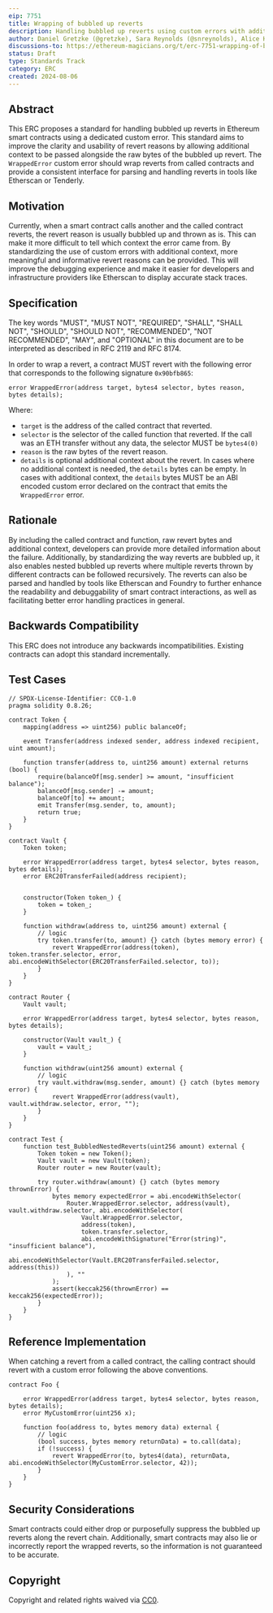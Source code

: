 ```yaml
---
eip: 7751
title: Wrapping of bubbled up reverts
description: Handling bubbled up reverts using custom errors with additional context
author: Daniel Gretzke (@gretzke), Sara Reynolds (@snreynolds), Alice Henshaw (@hensha256), Marko Veniger <marko.veniger@tenderly.co>, Hadrien Croubois (@Amxx)
discussions-to: https://ethereum-magicians.org/t/erc-7751-wrapping-of-bubbled-up-reverts/20740
status: Draft
type: Standards Track
category: ERC
created: 2024-08-06
---
```


## Abstract

This ERC proposes a standard for handling bubbled up reverts in Ethereum smart contracts using a dedicated custom error. This standard aims to improve the clarity and usability of revert reasons by allowing additional context to be passed alongside the raw bytes of the bubbled up revert. The `WrappedError` custom error should wrap reverts from called contracts and provide a consistent interface for parsing and handling reverts in tools like Etherscan or Tenderly.

## Motivation

Currently, when a smart contract calls another and the called contract reverts, the revert reason is usually bubbled up and thrown as is. This can make it more difficult to tell which context the error came from. By standardizing the use of custom errors with additional context, more meaningful and informative revert reasons can be provided. This will improve the debugging experience and make it easier for developers and infrastructure providers like Etherscan to display accurate stack traces.

## Specification

The key words "MUST", "MUST NOT", "REQUIRED", "SHALL", "SHALL NOT", "SHOULD", "SHOULD NOT", "RECOMMENDED", "NOT RECOMMENDED", "MAY", and "OPTIONAL" in this document are to be interpreted as described in RFC 2119 and RFC 8174.

In order to wrap a revert, a contract MUST revert with the following error that corresponds to the following signature `0x90bfb865`:

```solidity
error WrappedError(address target, bytes4 selector, bytes reason, bytes details);
```

Where:

- `target` is the address of the called contract that reverted.
- `selector` is the selector of the called function that reverted. If the call was an ETH transfer without any data, the selector MUST be `bytes4(0)`
- `reason` is the raw bytes of the revert reason.
- `details` is optional additional context about the revert. In cases where no additional context is needed, the `details` bytes can be empty. In cases with additional context, the `details` bytes MUST be an ABI encoded custom error declared on the contract that emits the `WrappedError` error.

## Rationale

By including the called contract and function, raw revert bytes and additional context, developers can provide more detailed information about the failure. Additionally, by standardizing the way reverts are bubbled up, it also enables nested bubbled up reverts where multiple reverts thrown by different contracts can be followed recursively. The reverts can also be parsed and handled by tools like Etherscan and Foundry to further enhance the readability and debuggability of smart contract interactions, as well as facilitating better error handling practices in general.

## Backwards Compatibility

This ERC does not introduce any backwards incompatibilities. Existing contracts can adopt this standard incrementally.

## Test Cases

```solidity
// SPDX-License-Identifier: CC0-1.0
pragma solidity 0.8.26;

contract Token {
    mapping(address => uint256) public balanceOf;

    event Transfer(address indexed sender, address indexed recipient, uint amount);

    function transfer(address to, uint256 amount) external returns (bool) {
        require(balanceOf[msg.sender] >= amount, "insufficient balance");
        balanceOf[msg.sender] -= amount;
        balanceOf[to] += amount;
        emit Transfer(msg.sender, to, amount);
        return true;
    }
}

contract Vault {
    Token token;

    error WrappedError(address target, bytes4 selector, bytes reason, bytes details);
    error ERC20TransferFailed(address recipient);


    constructor(Token token_) {
        token = token_;
    }

    function withdraw(address to, uint256 amount) external {
        // logic
        try token.transfer(to, amount) {} catch (bytes memory error) {
            revert WrappedError(address(token), token.transfer.selector, error, abi.encodeWithSelector(ERC20TransferFailed.selector, to));
        }
    }
}

contract Router {
    Vault vault;

    error WrappedError(address target, bytes4 selector, bytes reason, bytes details);

    constructor(Vault vault_) {
        vault = vault_;
    }

    function withdraw(uint256 amount) external {
        // logic
        try vault.withdraw(msg.sender, amount) {} catch (bytes memory error) {
            revert WrappedError(address(vault), vault.withdraw.selector, error, "");
        }
    }
}

contract Test {
    function test_BubbledNestedReverts(uint256 amount) external {
        Token token = new Token();
        Vault vault = new Vault(token);
        Router router = new Router(vault);

        try router.withdraw(amount) {} catch (bytes memory thrownError) {
            bytes memory expectedError = abi.encodeWithSelector(
                Router.WrappedError.selector, address(vault), vault.withdraw.selector, abi.encodeWithSelector(
                    Vault.WrappedError.selector,
                    address(token),
                    token.transfer.selector,
                    abi.encodeWithSignature("Error(string)", "insufficient balance"),
                    abi.encodeWithSelector(Vault.ERC20TransferFailed.selector, address(this))
                ), ""
            );
            assert(keccak256(thrownError) == keccak256(expectedError));
        }
    }
}
```

## Reference Implementation

When catching a revert from a called contract, the calling contract should revert with a custom error following the above conventions.

```solidity
contract Foo {

    error WrappedError(address target, bytes4 selector, bytes reason, bytes details);
    error MyCustomError(uint256 x);

    function foo(address to, bytes memory data) external {
        // logic
        (bool success, bytes memory returnData) = to.call(data);
        if (!success) {
            revert WrappedError(to, bytes4(data), returnData, abi.encodeWithSelector(MyCustomError.selector, 42));
        }
    }
}
```

## Security Considerations

Smart contracts could either drop or purposefully suppress the bubbled up reverts along the revert chain. Additionally, smart contracts may also lie or incorrectly report the wrapped reverts, so the information is not guaranteed to be accurate.

## Copyright

Copyright and related rights waived via [CC0](../LICENSE.md).

